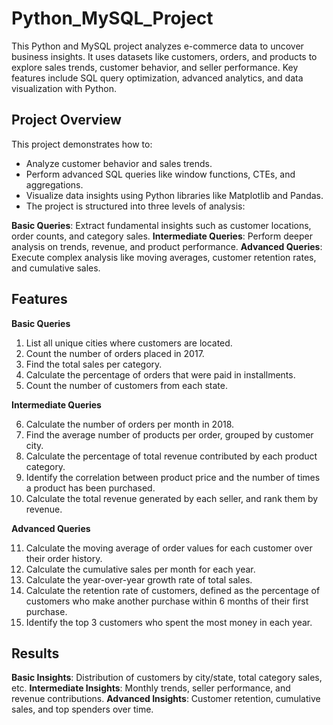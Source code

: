 # Python_MySQL_Project
This Python and MySQL project analyzes e-commerce data to uncover business insights. It uses datasets like customers, orders, and products to explore sales trends, customer behavior, and seller performance. Key features include SQL query optimization, advanced analytics, and data visualization with Python.

## Project Overview
This project demonstrates how to:
- Analyze customer behavior and sales trends.
- Perform advanced SQL queries like window functions, CTEs, and aggregations.
- Visualize data insights using Python libraries like Matplotlib and Pandas.
- The project is structured into three levels of analysis:

**Basic Queries**: Extract fundamental insights such as customer locations, order counts, and category sales.
**Intermediate Queries**: Perform deeper analysis on trends, revenue, and product performance.
**Advanced Queries**: Execute complex analysis like moving averages, customer retention rates, and cumulative sales.

## Features
**Basic Queries**

1. List all unique cities where customers are located.
2. Count the number of orders placed in 2017.
3. Find the total sales per category.
4. Calculate the percentage of orders that were paid in installments.
5. Count the number of customers from each state. 

**Intermediate Queries**

6. Calculate the number of orders per month in 2018.
7. Find the average number of products per order, grouped by customer city.
8. Calculate the percentage of total revenue contributed by each product category.
9. Identify the correlation between product price and the number of times a product has been purchased.
10. Calculate the total revenue generated by each seller, and rank them by revenue.

**Advanced Queries**

11. Calculate the moving average of order values for each customer over their order history.
12. Calculate the cumulative sales per month for each year.
13. Calculate the year-over-year growth rate of total sales.
14. Calculate the retention rate of customers, defined as the percentage of customers who make another purchase within 6 months of their first purchase.
15. Identify the top 3 customers who spent the most money in each year.

## Results
**Basic Insights**: Distribution of customers by city/state, total category sales, etc.
**Intermediate Insights**: Monthly trends, seller performance, and revenue contributions.
**Advanced Insights**: Customer retention, cumulative sales, and top spenders over time.
